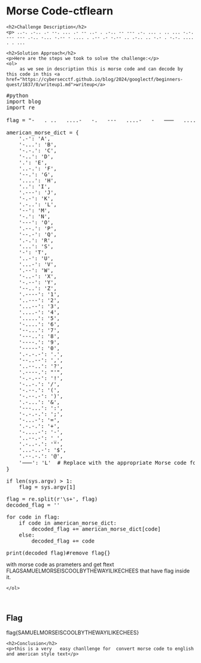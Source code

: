 <!DOCTYPE html>
<html>

<body>
    <h1>Morse Code-ctflearn</h1>

    <h2>Challenge Description</h2>
    <p> ..-. .-.. .- --. ... .- -- ..- . .-.. -- --- .-. ... . .. ... -.-. --- --- .-.. -... -.-- - .... . .-- .- -.-- .. .-.. .. -.- . -.-. .... . . ...
 
</p>
 
    <h2>Solution Approach</h2>
    <p>Here are the steps we took to solve the challenge:</p>
    <ol>
         as we see in description this is morse code and can decode by this code in this <a href="https://cybersecctf.github.io/blog/2024/googlectf/beginners-quest/1837/0/writeup1.md">writeup</a>
 <pre>
#python
import blog
import re

flag = "-   . ..   ....-   -.   ---   ....-   -   ⸺   ....-   -.   -   ..   .. ."

american_morse_dict = {
    '.-': 'A',
    '-...': 'B',
    '-.-.': 'C',
    '-..': 'D',
    '.': 'E',
    '..-.': 'F',
    '--.': 'G',
    '....': 'H',
    '..': 'I',
    '.---': 'J',
    '-.-': 'K',
    '.-..': 'L',
    '--': 'M',
    '-.': 'N',
    '---': 'O',
    '.--.': 'P',
    '--.-': 'Q',
    '.-.': 'R',
    '...': 'S',
    '-': 'T',
    '..-': 'U',
    '...-': 'V',
    '.--': 'W',
    '-..-': 'X',
    '-.--': 'Y',
    '--..': 'Z',
    '.----': '1',
    '..---': '2',
    '...--': '3',
    '....-': '4',
    '.....': '5',
    '-....': '6',
    '--...': '7',
    '---..': '8',
    '----.': '9',
    '-----': '0',
    '.-.-.-': '.',
    '--..--': ',',
    '..--..': '?',
    '.----.': "'",
    '-.-.--': '!',
    '-..-.': '/',
    '-.--.': '(',
    '-.--.-': ')',
    '.-...': '&',
    '---...': ':',
    '-.-.-.': ';',
    '-...-': '=',
    '.-.-.': '+',
    '-....-': '-',
    '..--.-': '_',
    '.-..-.': '"',
    '...-..-': '$',
    '.--.-.': '@',
    '⸺': 'L'  # Replace with the appropriate Morse code for 'L'
}

if len(sys.argv) > 1:
    flag = sys.argv[1]

flag = re.split(r'\s+', flag)
decoded_flag = ''

for code in flag:
    if code in american_morse_dict:
        decoded_flag += american_morse_dict[code]
    else:
        decoded_flag += code

print(decoded_flag)#remove flag{}
</pre>
 with morse code as  prameters
and get ftext FLAGSAMUELMORSEISCOOLBYTHEWAYILIKECHEES that have flag inside it.    
    
    </ol>
<br>
    <h2>Flag</h2>
    <p class="flag">flag{SAMUELMORSEISCOOLBYTHEWAYILIKECHEES}
</p>

    <h2>Conclusion</h2>
    <p>this is a very   easy chanllenge for  convert morse code to english and american style text</p>
</body>
</html>


